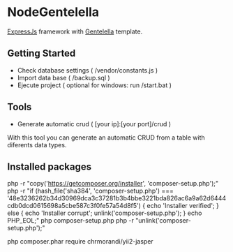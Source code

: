 # NodeGentelella

[ExpressJs](https://expressjs.com/) framework with [Gentelella](https://colorlib.com/polygon/gentelella/index.html) template.

## Getting Started

- Check database settings ( /vendor/constants.js )
- Import data base ( /backup.sql )
- Ejecute project ( optional for windows: run /start.bat )

## Tools

- Generate automatic crud ( [your ip]:[your port]/crud )

With this tool you can generate an automatic CRUD from a table with diferents data types.

## Installed packages

php -r "copy('https://getcomposer.org/installer', 'composer-setup.php');"
php -r "if (hash_file('sha384', 'composer-setup.php') === '48e3236262b34d30969dca3c37281b3b4bbe3221bda826ac6a9a62d6444cdb0dcd0615698a5cbe587c3f0fe57a54d8f5') { echo 'Installer verified'; } else { echo 'Installer corrupt'; unlink('composer-setup.php'); } echo PHP_EOL;"
php composer-setup.php
php -r "unlink('composer-setup.php');"

php composer.phar require chrmorandi/yii2-jasper